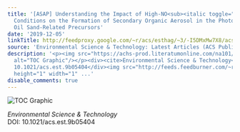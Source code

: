 ```yaml
---
title: '[ASAP] Understanding the Impact of High-NO<sub><italic toggle="yes">x</italic></sub>
  Conditions on the Formation of Secondary Organic Aerosol in the Photooxidation of
  Oil Sand-Related Precursors'
date: '2019-12-05'
linkTitle: http://feedproxy.google.com/~r/acs/esthag/~3/-I5DMxMw7X8/acs.est.9b05404
source: 'Environmental Science & Technology: Latest Articles (ACS Publications)'
description: '<p><img src="https://achs-prod.literatumonline.com/na101/home/literatum/publisher/achs/journals/content/esthag/0/esthag.ahead-of-print/acs.est.9b05404/20191205/images/medium/es9b05404_0005.gif"
  alt="TOC Graphic"/></p><div><cite>Environmental Science & Technology</cite></div><div>DOI:
  10.1021/acs.est.9b05404</div><img src="http://feeds.feedburner.com/~r/acs/esthag/~4/-I5DMxMw7X8"
  height="1" width="1" ...'
disable_comments: true
---
```

<p><img src="https://achs-prod.literatumonline.com/na101/home/literatum/publisher/achs/journals/content/esthag/0/esthag.ahead-of-print/acs.est.9b05404/20191205/images/medium/es9b05404_0005.gif" alt="TOC Graphic"/></p><div><cite>Environmental Science & Technology</cite></div><div>DOI: 10.1021/acs.est.9b05404</div><img src="http://feeds.feedburner.com/~r/acs/esthag/~4/-I5DMxMw7X8" height="1" width="1" ...